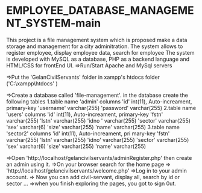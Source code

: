 # EMPLOYEE_DATABASE_MANAGEMENT_SYSTEM-main

This project is a file management system which is proposed make a data storage and management for a city adminitration.
The system allows to register employee, display employee data, search for employee
The system is developed with MySQL as a database, PHP as a backend language and HTML/CSS for frontEnd UI.
=>Run/Start Apache and MySql servers

=>Put the 'GelanCivilServants' folder in xampp's htdocs folder ('C:\xampp\htdocs' )

=>Create a database called 'file-management'. in the database create the following tables 1.table name 'admin' columns 'id' int(11), Auto-increament, primary-key
'username' varchar(255) 'password' varchar(255) 2.table name 'users' columns 'id' int(11), Auto-increament, primary-key 'fstn' varchar(255) 'lstn' varchar(255) 'idno
' varchar(255) 'sector' varchar(255) 'sex' varchar(6) 'size' varchar(255) 'name' varchar(255) 3.table name 'sector2' columns 'id' int(11), Auto-increament, pri
mary-key 'fstn' varchar(255) 'lstn' varchar(255) 'idno' varchar(255) 'sector' varchar(255) 'sex' varchar(6) 'size' varchar(255) 'name' varchar(255)

=>Open 'http://localhost/gelancivilservants/adminRegister.php' then create an admin using it. =>On your browser search for the home page =>
'http://localhost/gelancivilservants/welcome.php' =>Log in to your admin account. =>
Now you can add civil-servant, display all, search by id or sector ... =>when you finish exploring the pages, you got to sign 0ut.

